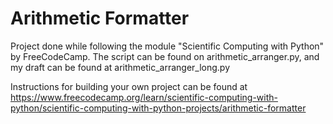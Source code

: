# Arithmetic Formatter

Project done while following the module "Scientific Computing with Python" by FreeCodeCamp.
The script can be found on arithmetic_arranger.py, and my draft can be found at arithmetic_arranger_long.py

Instructions for building your own project can be found at https://www.freecodecamp.org/learn/scientific-computing-with-python/scientific-computing-with-python-projects/arithmetic-formatter
